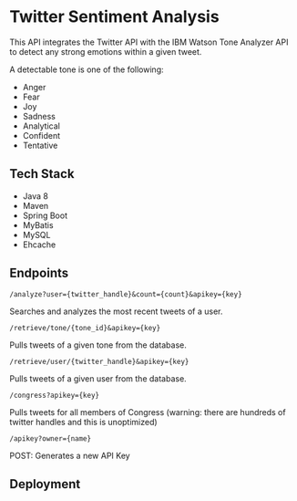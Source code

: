 # Twitter Sentiment Analysis

This API integrates the Twitter API with the IBM Watson Tone Analyzer API to detect any strong emotions within
a given tweet.

A detectable tone is one of the following:
* Anger
* Fear
* Joy
* Sadness
* Analytical
* Confident
* Tentative

## Tech Stack
- Java 8
- Maven
- Spring Boot
- MyBatis
- MySQL
- Ehcache

## Endpoints

```
/analyze?user={twitter_handle}&count={count}&apikey={key}
```
Searches and analyzes the most recent tweets of a user.


```
/retrieve/tone/{tone_id}&apikey={key}
```
Pulls tweets of a given tone from the database.


```
/retrieve/user/{twitter_handle}&apikey={key}
```
Pulls tweets of a given user from the database.

```
/congress?apikey={key}
```
Pulls tweets for all members of Congress (warning: there are hundreds of twitter handles and this is unoptimized)

```
/apikey?owner={name}
```
POST: Generates a new API Key

## Deployment